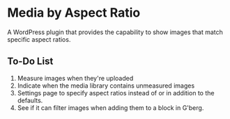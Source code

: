 # Media by Aspect Ratio
A WordPress plugin that provides the capability to show images that match specific aspect ratios.

## To-Do List
1. Measure images when they're uploaded
1. Indicate when the media library contains unmeasured images
1. Settings page to specify aspect ratios instead of or in addition to the defaults.
1. See if it can filter images when adding them to a block in G'berg.
